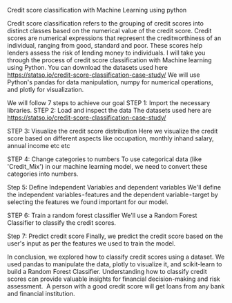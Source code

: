 Credit score classification with Machine Learning using python

Credit score classification refers to the grouping of credit scores into distinct classes based on the numerical value of the credit score. Credit scores are numerical expressions that represent the creditworthiness of an individual, ranging from good, standard and poor. These scores help lenders assess the risk of lending money to individuals.
I will take you through the process of credit score classification with Machine learning using Python. 
You can download the datasets used here https://statso.io/credit-score-classification-case-study/
We will use Python's pandas for data manipulation, numpy for numerical operations, and plotly for visualization.

We will follow 7 steps to achieve our goal
STEP 1: Import the necessary libraries.
STEP 2: Load and inspect the data
The datasets used here are https://statso.io/credit-score-classification-case-study/

STEP 3: Visualize the credit score distribution
Here we visualize the credit score based on different aspects like occupation, monthly inhand salary, annual income etc etc

STEP 4: Change categories to numbers
To use categorical data (like 'Credit_Mix') in our machine learning model, we need to convert these categories into numbers.

Step 5: Define Independent Variables and dependent variables
We'll define the independent variables - features and the dependent variable - target by selecting the features we found important for our model.

STEP 6: Train a random forest classifier
We'll use a Random Forest Classifier to classify the credit scores.

Step 7: Predict credit score
Finally, we predict the credit score based on the user's input as per the features we used to train the model.

In conclusion, we explored how to classify credit scores using a dataset. We used pandas to manipulate the data, plotly to visualize it, and scikit-learn to build a Random Forest Classifier. Understanding how to classify credit scores can provide valuable insights for financial decision-making and risk assessment. 
A person with a good credit score will get loans from any bank and financial institution.
